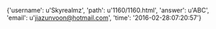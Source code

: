 {'username': u'Skyrealmz', 'path': u'1160/1160.html', 'answer': u'ABC', 'email': u'jiazunvoon@hotmail.com', 'time': '2016-02-28:07:20:57'}